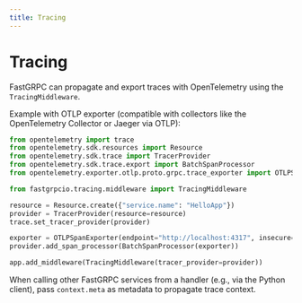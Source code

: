 ```yaml
---
title: Tracing
---
```


# Tracing

FastGRPC can propagate and export traces with OpenTelemetry using the `TracingMiddleware`.

Example with OTLP exporter (compatible with collectors like the OpenTelemetry Collector or Jaeger via OTLP):

```python
from opentelemetry import trace
from opentelemetry.sdk.resources import Resource
from opentelemetry.sdk.trace import TracerProvider
from opentelemetry.sdk.trace.export import BatchSpanProcessor
from opentelemetry.exporter.otlp.proto.grpc.trace_exporter import OTLPSpanExporter

from fastgrpcio.tracing.middleware import TracingMiddleware

resource = Resource.create({"service.name": "HelloApp"})
provider = TracerProvider(resource=resource)
trace.set_tracer_provider(provider)

exporter = OTLPSpanExporter(endpoint="http://localhost:4317", insecure=True)
provider.add_span_processor(BatchSpanProcessor(exporter))

app.add_middleware(TracingMiddleware(tracer_provider=provider))
```

When calling other FastGRPC services from a handler (e.g., via the Python client), pass `context.meta` as metadata to propagate trace context.

